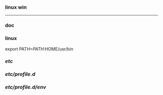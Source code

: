 ### linux win
---

### doc

### linux
export PATH=$PATH:$HOME/usr/bin

### *etc*
### *etc/profile.d*
### *etc/profile.d/env*





















































